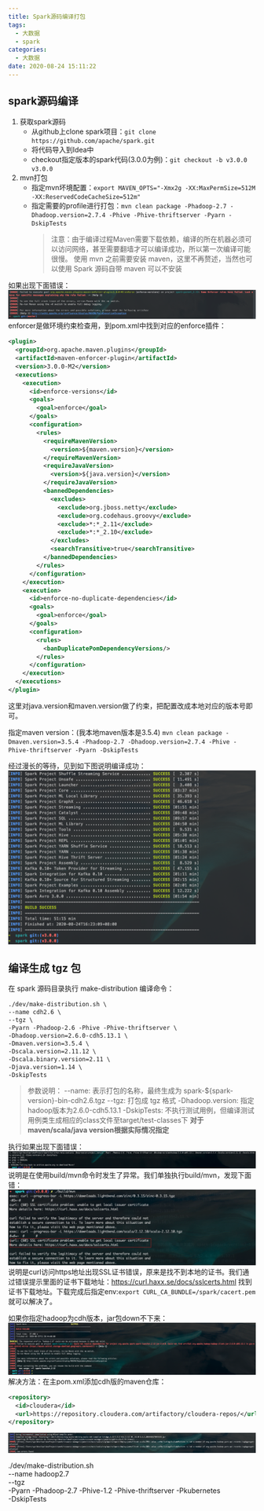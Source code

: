 ```yaml
---
title: Spark源码编译打包
tags:
  - 大数据
  - spark
categories:
  - 大数据
date: 2020-08-24 15:11:22
---
```


## spark源码编译

1. 获取spark源码
   - 从github上clone spark项目：`git clone https://github.com/apache/spark.git`
   - 将代码导入到Idea中
   - checkout指定版本的spark代码(3.0.0为例)：`git checkout -b v3.0.0 v3.0.0`
2. mvn打包
   - 指定mvn坏境配置：`export MAVEN_OPTS="-Xmx2g -XX:MaxPermSize=512M -XX:ReservedCodeCacheSize=512m"`
   - 指定需要的profile进行打包：`mvn clean package -Phadoop-2.7 -Dhadoop.version=2.7.4 -Phive -Phive-thriftserver -Pyarn -DskipTests`
     > 注意：由于编译过程Maven需要下载依赖，编译的所在机器必须可以访问网络，甚至需要翻墙才可以编译成功，所以第一次编译可能很慢。
     > 使用 mvn 之前需要安装 maven，这里不再赘述，当然也可以使用 Spark 源码自带 maven 可以不安装

如果出现下面错误：
![](Spark源码编译打包/enforce-error.png)
enforcer是做环境约束检查用，到pom.xml中找到对应的enforce插件：
```xml
<plugin>
  <groupId>org.apache.maven.plugins</groupId>
  <artifactId>maven-enforcer-plugin</artifactId>
  <version>3.0.0-M2</version>
  <executions>
    <execution>
      <id>enforce-versions</id>
      <goals>
        <goal>enforce</goal>
      </goals>
      <configuration>
        <rules>
          <requireMavenVersion>
            <version>${maven.version}</version>
          </requireMavenVersion>
          <requireJavaVersion>
            <version>${java.version}</version>
          </requireJavaVersion>
          <bannedDependencies>
            <excludes>
              <exclude>org.jboss.netty</exclude>
              <exclude>org.codehaus.groovy</exclude>
              <exclude>*:*_2.11</exclude>
              <exclude>*:*_2.10</exclude>
            </excludes>
            <searchTransitive>true</searchTransitive>
          </bannedDependencies>
        </rules>
      </configuration>
    </execution>
    <execution>
      <id>enforce-no-duplicate-dependencies</id>
      <goals>
        <goal>enforce</goal>
      </goals>
      <configuration>
        <rules>
          <banDuplicatePomDependencyVersions/>
        </rules>
      </configuration>
    </execution>
  </executions>
</plugin>
```
这里对java.version和maven.version做了约束，把配置改成本地对应的版本号即可。

指定maven version：(我本地maven版本是3.5.4)
`mvn clean package -Dmaven.version=3.5.4 -Phadoop-2.7 -Dhadoop.version=2.7.4 -Phive -Phive-thriftserver -Pyarn -DskipTests`

经过漫长的等待，见到如下图说明编译成功：
![](Spark源码编译打包/build-success.png)

## 编译生成 tgz 包
在 spark 源码目录执行 make-distribution 编译命令：
```shell
./dev/make-distribution.sh \
--name cdh2.6 \
--tgz \
-Pyarn -Phadoop-2.6 -Phive -Phive-thriftserver \
-Dhadoop.version=2.6.0-cdh5.13.1 \
-Dmaven.version=3.5.4 \
-Dscala.version=2.11.12 \
-Dscala.binary.version=2.11 \
-Djava.version=1.14 \
-DskipTests
```
> 参数说明：
> --name: 表示打包的名称，最终生成为 spark-${spark-version}-bin-cdh2.6.tgz
> --tgz: 打包成 tgz 格式
> -Dhadoop.version: 指定hadoop版本为2.6.0-cdh5.13.1
> -DskipTests: 不执行测试用例，但编译测试用例类生成相应的class文件至target/test-classes下
> **对于maven/scala/java version根据实际情况指定**

执行如果出现下面错误：
![](Spark源码编译打包/make-distribution-error.png)
说明是在使用build/mvn命令时发生了异常。我们单独执行build/mvn，发现下面错：
![](Spark源码编译打包/mvn-error.png)
说明是curl访问https地址出现SSL证书错误，原来是找不到本地的证书。我们通过错误提示里面的证书下载地址：https://curl.haxx.se/docs/sslcerts.html 找到证书下载地址。下载完成后指定env:`export CURL_CA_BUNDLE=/spark/cacert.pem`就可以解决了。

如果你指定hadoop为cdh版本，jar包down不下来：
![](Spark源码编译打包/cdh-jar-down-error.png)
解决方法：在主pom.xml添加cdh版的maven仓库：
```xml
<repository>
  <id>cloudera</id>
  <url>https://repository.cloudera.com/artifactory/cloudera-repos/</url>
</repository>
```

![](2020-08-25-14-48-11.png)



./dev/make-distribution.sh \
--name hadoop2.7 \
--tgz \
-Pyarn -Phadoop-2.7 -Phive-1.2 -Phive-thriftserver -Pkubernetes \
-DskipTests